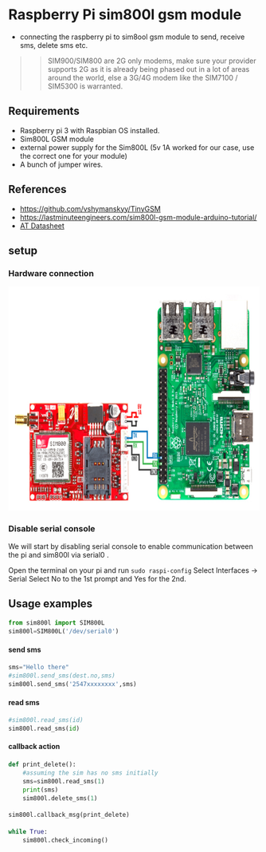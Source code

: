 # Raspberry Pi sim800l gsm module
- connecting the raspberry pi to sim8ool gsm module to send, receive sms, delete sms etc.

>> SIM900/SIM800 are 2G only modems, make sure your provider supports 2G as it is already being phased out in a lot of areas around the world, else a 3G/4G modem like the SIM7100 / SIM5300 is warranted.  

##  Requirements
- Raspberry pi 3 with Raspbian OS installed.
- Sim800L GSM module
- external power supply for the Sim800L (5v 1A worked for our case, use the correct one for your module)
- A bunch of jumper wires.

## References
- https://github.com/vshymanskyy/TinyGSM
- https://lastminuteengineers.com/sim800l-gsm-module-arduino-tutorial/
- [AT Datasheet](https://www.elecrow.com/wiki/images/2/20/SIM800_Series_AT_Command_Manual_V1.09.pdf)

## setup
### Hardware connection

<img src="images/sim-800l-rpi3.jpg" width="600" height="450">

### Disable serial console
We will start by disabling serial console to enable communication between the pi and sim800l via serial0 .

Open the terminal on your pi and run `sudo raspi-config` 
Select Interfaces → Serial 
Select No to the 1st prompt and Yes for the 2nd.


## Usage examples

```python 
from sim800l import SIM800L
sim800l=SIM800L('/dev/serial0')
```
#### send sms
```python
sms="Hello there"
#sim800l.send_sms(dest.no,sms)
sim800l.send_sms('2547xxxxxxxx',sms)
```
#### read sms
```python
#sim800l.read_sms(id)
sim800l.read_sms(id)
```

#### callback action
```python
def print_delete():
    #assuming the sim has no sms initially
    sms=sim800l.read_sms(1)
    print(sms)
    sim800l.delete_sms(1)

sim800l.callback_msg(print_delete)

while True:
    sim800l.check_incoming()
```
